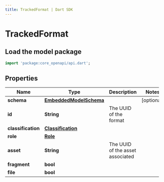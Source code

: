 ```yaml
---
title: TrackedFormat | Dart SDK
---
```


# TrackedFormat

## Load the model package
```dart
import 'package:core_openapi/api.dart';
```

## Properties
Name | Type | Description | Notes
------------ | ------------- | ------------- | -------------
**schema** | [**EmbeddedModelSchema**](EmbeddedModelSchema) |  | [optional] 
**id** | **String** | The UUID of the format | 
**classification** | [**Classification**](Classification) |  | 
**role** | [**Role**](Role) |  | 
**asset** | **String** | The UUID of the asset associated | 
**fragment** | **bool** |  | 
**file** | **bool** |  | 




